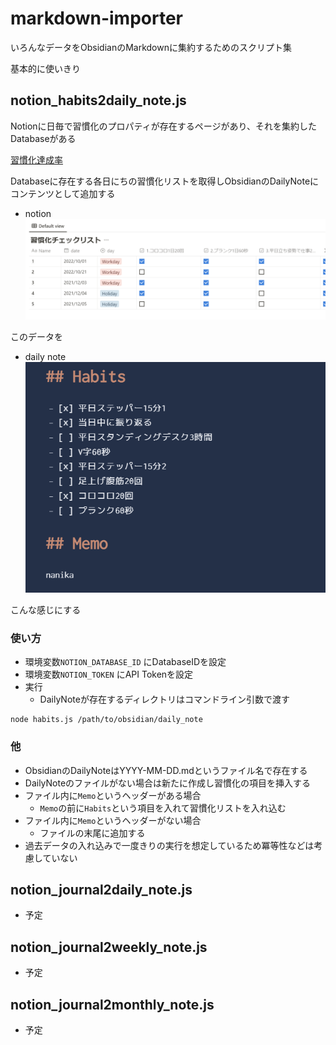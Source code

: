 # markdown-importer

いろんなデータをObsidianのMarkdownに集約するためのスクリプト集

基本的に使いきり

## notion_habits2daily_note.js

Notionに日毎で習慣化のプロパティが存在するページがあり、それを集約したDatabaseがある

[習慣化達成率](https://swfz.notion.site/2e74942314234651bc3a5eb53cac6b47)

Databaseに存在する各日にちの習慣化リストを取得しObsidianのDailyNoteにコンテンツとして追加する

- notion
![alt](notion.png)

このデータを

- daily note
![alt](daily_note.png)

こんな感じにする

### 使い方
- 環境変数`NOTION_DATABASE_ID` にDatabaseIDを設定
- 環境変数`NOTION_TOKEN` にAPI Tokenを設定
- 実行
    - DailyNoteが存在するディレクトリはコマンドライン引数で渡す

```
node habits.js /path/to/obsidian/daily_note
```

### 他
- ObsidianのDailyNoteはYYYY-MM-DD.mdというファイル名で存在する
- DailyNoteのファイルがない場合は新たに作成し習慣化の項目を挿入する
- ファイル内に`Memo`というヘッダーがある場合
    - `Memo`の前に`Habits`という項目を入れて習慣化リストを入れ込む
- ファイル内に`Memo`というヘッダーがない場合
    - ファイルの末尾に追加する
- 過去データの入れ込みで一度きりの実行を想定しているため冪等性などは考慮していない


## notion_journal2daily_note.js
- 予定

## notion_journal2weekly_note.js
- 予定

## notion_journal2monthly_note.js
- 予定
